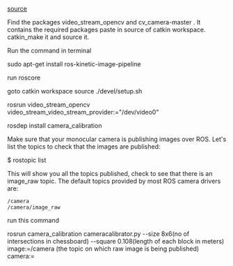 [source](http://wiki.ros.org/camera_calibration/Tutorials/MonocularCalibration)

Find the packages video_stream_opencv and cv_camera-master . It contains the required packages paste in source of catkin workspace. catkin_make it and source it.

Run the command in terminal

sudo apt-get install ros-kinetic-image-pipeline

run roscore

goto catkin workspace source ./devel/setup.sh

rosrun video_stream_opencv video_stream_video_stream_provider:="/dev/video0"

rosdep install camera_calibration

Make sure that your monocular camera is publishing images over ROS. Let's list the topics to check that the images are published:

$ rostopic list

This will show you all the topics published, check to see that there is an image_raw topic. The default topics provided by most ROS camera drivers are:

    /camera
    /camera/image_raw

run this command

rosrun camera_calibration cameracalibrator.py --size 8x6(no of intersections in chessboard) --square 0.108(length of each block in meters) image:=/camera (the topic on which raw image is being published) camera:=
